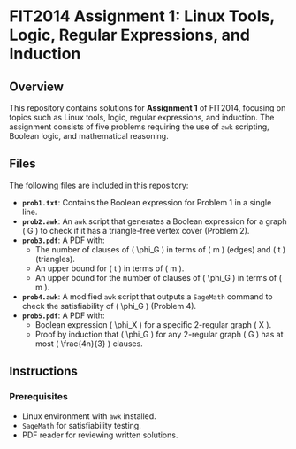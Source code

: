 # FIT2014 Assignment 1: Linux Tools, Logic, Regular Expressions, and Induction

## Overview
This repository contains solutions for **Assignment 1** of FIT2014, focusing on topics such as Linux tools, logic, regular expressions, and induction. The assignment consists of five problems requiring the use of `awk` scripting, Boolean logic, and mathematical reasoning.

## Files
The following files are included in this repository:

- **`prob1.txt`**: Contains the Boolean expression for Problem 1 in a single line.
- **`prob2.awk`**: An `awk` script that generates a Boolean expression for a graph \( G \) to check if it has a triangle-free vertex cover (Problem 2).
- **`prob3.pdf`**: A PDF with:
  - The number of clauses of \( \phi_G \) in terms of \( m \) (edges) and \( t \) (triangles).
  - An upper bound for \( t \) in terms of \( m \).
  - An upper bound for the number of clauses of \( \phi_G \) in terms of \( m \).
- **`prob4.awk`**: A modified `awk` script that outputs a `SageMath` command to check the satisfiability of \( \phi_G \) (Problem 4).
- **`prob5.pdf`**: A PDF with:
  - Boolean expression \( \phi_X \) for a specific 2-regular graph \( X \).
  - Proof by induction that \( \phi_G \) for any 2-regular graph \( G \) has at most \( \frac{4n}{3} \) clauses.

## Instructions

### Prerequisites
- Linux environment with `awk` installed.
- `SageMath` for satisfiability testing.
- PDF reader for reviewing written solutions.






